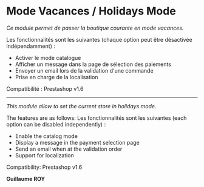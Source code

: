 Mode Vacances / Holidays Mode
============

*Ce module permet de passer la boutique courante en mode vacances.*

Les fonctionnalités sont les suivantes (chaque option peut être désactivée indépendamment) :

* Activer le mode catalogue
* Afficher un message dans la page de sélection des paiements
* Envoyer un email lors de la validation d'une commande
* Prise en charge de la localisation

Compatibilité : Prestashop v1.6

---

*This module allow to set the current store in holidays mode.*

The features are as follows: Les fonctionnalités sont les suivantes (each option can be disabled independently) :

* Enable the catalog mode
* Display a message in the payment selection page 
* Send an email when at the validation order
* Support for localization 

Compatibility: Prestashop v1.6

**Guillaume ROY**